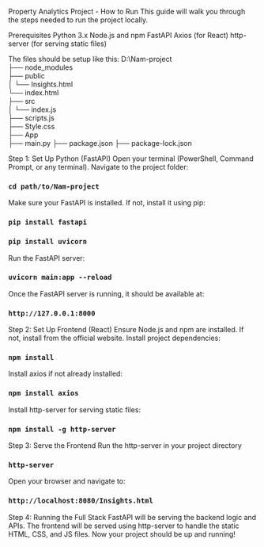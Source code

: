 Property Analytics Project - How to Run
This guide will walk you through the steps needed to run the project locally.

Prerequisites
Python 3.x
Node.js and npm
FastAPI
Axios (for React)
http-server (for serving static files)

The files should be setup like this:
D:\Nam-project\
    ├── node_modules\
    ├── public\
    │   └── Insights.html   
        └── index.html   
    ├── src\
    │   └── index.js        
    ├── scripts.js          
    ├── Style.css           
    ├── App\
    ├── main.py
    ├── package.json
    ├── package-lock.json


Step 1: Set Up Python (FastAPI)
Open your terminal (PowerShell, Command Prompt, or any terminal).
Navigate to the project folder:
### `cd path/to/Nam-project`

Make sure your FastAPI is installed. If not, install it using pip:
### `pip install fastapi`
### `pip install uvicorn`

Run the FastAPI server:
### `uvicorn main:app --reload`

Once the FastAPI server is running, it should be available at:
### `http://127.0.0.1:8000`

Step 2: Set Up Frontend (React)
Ensure Node.js and npm are installed. If not, install from the official website.
Install project dependencies:
### `npm install`

Install axios if not already installed:
### `npm install axios`

Install http-server for serving static files:
### `npm install -g http-server`

Step 3: Serve the Frontend
Run the http-server in your project directory
### `http-server`

Open your browser and navigate to:
### `http://localhost:8080/Insights.html`

Step 4: Running the Full Stack
FastAPI will be serving the backend logic and APIs.
The frontend will be served using http-server to handle the static HTML, CSS, and JS files.
Now your project should be up and running!
